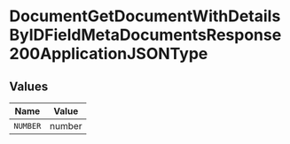 # DocumentGetDocumentWithDetailsByIDFieldMetaDocumentsResponse200ApplicationJSONType


## Values

| Name     | Value    |
| -------- | -------- |
| `NUMBER` | number   |